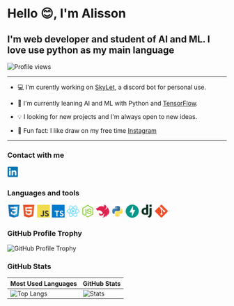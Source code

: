 # Hello 😊, I'm Alisson

## I'm web developer and student of AI and ML. I love use python as my main language

![Profile views](https://komarev.com/ghpvc/?username=skylissh&label=Profile%20views&color=blue&style=flat)

---

- 💻 I'm curently working on [SkyLet](https://www.github.com/skylissh/skylet-discord), a discord bot for personal use.

- 🌱 I'm currently leaning AI and ML with Python and [TensorFlow](https://www.tensorflow.org/).

- 💡 I looking for new projects and I'm always open to new ideas.

- 🌸 Fun fact: I like draw on my free time [Instagram](https://www.instagram.com/skylissh)

---

### Contact with me

[<img src="https://raw.githubusercontent.com/devicons/devicon/master/icons/linkedin/linkedin-original.svg" alt="linkedin" width="25">](https://www.linkedin.com/in/alisson-hernandez-bb3b3b218/)

### Languages and tools

[<img src="https://raw.githubusercontent.com/devicons/devicon/master/icons/css3/css3-original.svg" alt="css3" width="30">](https://www.w3schools.com/css/)
[<img src="https://raw.githubusercontent.com/devicons/devicon/master/icons/html5/html5-original.svg" alt="html5" width="30">](https://www.w3.org/html/)
[<img src="https://raw.githubusercontent.com/devicons/devicon/master/icons/javascript/javascript-original.svg" alt="javascript" width="30">](https://developer.mozilla.org/en-US/docs/Web/JavaScript)
[<img src="https://raw.githubusercontent.com/devicons/devicon/master/icons/typescript/typescript-original.svg" alt="typescript" width="30">](https://www.typescriptlang.org/)
[<img src="https://raw.githubusercontent.com/devicons/devicon/master/icons/react/react-original.svg" alt="react" width="30">](https://www.reactjs.org/)
[<img src="https://raw.githubusercontent.com/devicons/devicon/master/icons/nodejs/nodejs-original.svg" alt="node" width="30">](https://www.nodejs.org)
[<img src="https://raw.githubusercontent.com/devicons/devicon/master/icons/nestjs/nestjs-plain.svg" alt="typescript" width="30">](https://www.typescriptlang.org/)
[<img src="https://raw.githubusercontent.com/devicons/devicon/master/icons/python/python-original.svg" alt="python" width="30">](https://www.python.org)
[<img src="https://raw.githubusercontent.com/devicons/devicon/master/icons/fastapi/fastapi-original.svg" alt="fastapi" width="30">](https://fastapi.tiangolo.com/)
[<img src="https://raw.githubusercontent.com/devicons/devicon/master/icons/django/django-plain.svg" alt="django" width="30">](https://www.djangoproject.com/)
[<img src="https://raw.githubusercontent.com/devicons/devicon/master/icons/git/git-original.svg" alt="git" width="30">](https://www.git-scm.com/)

### GitHub Profile Trophy

![GitHub Profile Trophy](https://github-profile-trophy.vercel.app/?username=skylissh&theme=darkhub&margin-w=45)

### GitHub Stats

| Most Used Languages                                                                                                                                                                     | GitHub Stats                                                                                                                                               |
| --------------------------------------------------------------------------------------------------------------------------------------------------------------------------------------- | ---------------------------------------------------------------------------------------------------------------------------------------------------------- |
| ![Top Langs](https://github-readme-stats.vercel.app/api/top-langs/?username=skylissh&show_icons=true&hide_title=true&hide_border=true&bg_color=0d1117&text_color=f0f6fc&layout=compact) | ![Stats](https://github-readme-stats.vercel.app/api/?username=skylissh&show_icons=true&hide_title=true&hide_border=true&bg_color=0d1117&text_color=f0f6fc) |
